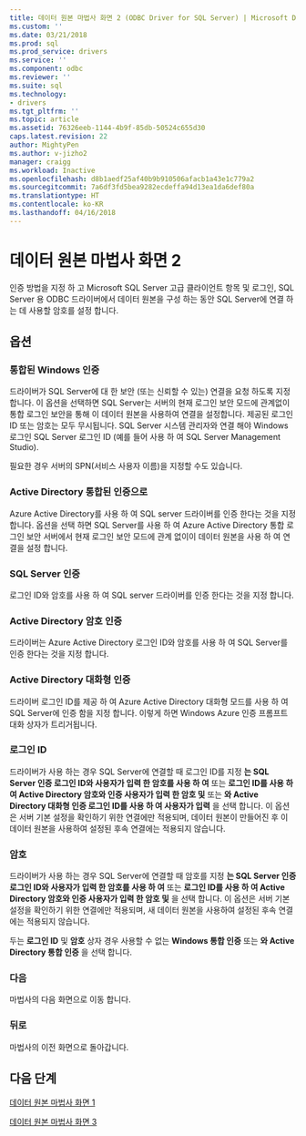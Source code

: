 ```yaml
---
title: 데이터 원본 마법사 화면 2 (ODBC Driver for SQL Server) | Microsoft Docs
ms.custom: ''
ms.date: 03/21/2018
ms.prod: sql
ms.prod_service: drivers
ms.service: ''
ms.component: odbc
ms.reviewer: ''
ms.suite: sql
ms.technology:
- drivers
ms.tgt_pltfrm: ''
ms.topic: article
ms.assetid: 76326eeb-1144-4b9f-85db-50524c655d30
caps.latest.revision: 22
author: MightyPen
ms.author: v-jizho2
manager: craigg
ms.workload: Inactive
ms.openlocfilehash: d8b1aedf25af40b9b910506afacb1a43e1c779a2
ms.sourcegitcommit: 7a6df3fd5bea9282ecdeffa94d13ea1da6def80a
ms.translationtype: HT
ms.contentlocale: ko-KR
ms.lasthandoff: 04/16/2018
---
```

# <a name="data-source-wizard-screen-2"></a>데이터 원본 마법사 화면 2

인증 방법을 지정 하 고 Microsoft SQL Server 고급 클라이언트 항목 및 로그인, SQL Server 용 ODBC 드라이버에서 데이터 원본을 구성 하는 동안 SQL Server에 연결 하는 데 사용할 암호를 설정 합니다.

## <a name="options"></a>옵션

### <a name="with-integrated-windows-authentication"></a>통합된 Windows 인증

드라이버가 SQL Server에 대 한 보안 (또는 신뢰할 수 있는) 연결을 요청 하도록 지정 합니다. 이 옵션을 선택하면 SQL Server는 서버의 현재 로그인 보안 모드에 관계없이 통합 로그인 보안을 통해 이 데이터 원본을 사용하여 연결을 설정합니다. 제공된 로그인 ID 또는 암호는 모두 무시됩니다. SQL Server 시스템 관리자와 연결 해야 Windows 로그인 SQL Server 로그인 ID (예를 들어 사용 하 여 SQL Server Management Studio).

필요한 경우 서버의 SPN(서비스 사용자 이름)을 지정할 수도 있습니다.

### <a name="with-active-directory-integrated-authentication"></a>Active Directory 통합된 인증으로

Azure Active Directory를 사용 하 여 SQL server 드라이버를 인증 한다는 것을 지정 합니다. 옵션을 선택 하면 SQL Server를 사용 하 여 Azure Active Directory 통합 로그인 보안 서버에서 현재 로그인 보안 모드에 관계 없이이 데이터 원본을 사용 하 여 연결을 설정 합니다.

### <a name="with-sql-server-authentication"></a>SQL Server 인증

로그인 ID와 암호를 사용 하 여 SQL server 드라이버를 인증 한다는 것을 지정 합니다.

### <a name="with-active-directory-password-authentication"></a>Active Directory 암호 인증

드라이버는 Azure Active Directory 로그인 ID와 암호를 사용 하 여 SQL Server를 인증 한다는 것을 지정 합니다.

### <a name="with-active-directory-interactive-authentication"></a>Active Directory 대화형 인증

드라이버 로그인 ID를 제공 하 여 Azure Active Directory 대화형 모드를 사용 하 여 SQL Server에 인증 함을 지정 합니다. 이렇게 하면 Windows Azure 인증 프롬프트 대화 상자가 트리거됩니다.

### <a name="login-id"></a>로그인 ID

드라이버가 사용 하는 경우 SQL Server에 연결할 때 로그인 ID를 지정 **는 SQL Server 인증 로그인 ID와 사용자가 입력 한 암호를 사용 하 여** 또는 **로그인 ID를 사용 하 여 Active Directory 암호와 인증 사용자가 입력 한 암호 및** 또는 **와 Active Directory 대화형 인증 로그인 ID를 사용 하 여 사용자가 입력** 을 선택 합니다. 이 옵션은 서버 기본 설정을 확인하기 위한 연결에만 적용되며, 데이터 원본이 만들어진 후 이 데이터 원본을 사용하여 설정된 후속 연결에는 적용되지 않습니다.

### <a name="password"></a>암호

드라이버가 사용 하는 경우 SQL Server에 연결할 때 암호를 지정 **는 SQL Server 인증 로그인 ID와 사용자가 입력 한 암호를 사용 하 여** 또는 **로그인 ID를 사용 하 여 Active Directory 암호와 인증 사용자가 입력 한 암호 및** 을 선택 합니다. 이 옵션은 서버 기본 설정을 확인하기 위한 연결에만 적용되며, 새 데이터 원본을 사용하여 설정된 후속 연결에는 적용되지 않습니다.

두는 **로그인 ID** 및 **암호** 상자 경우 사용할 수 없는 **Windows 통합 인증** 또는 **와 Active Directory 통합 인증** 을 선택 합니다.

### <a name="next"></a>다음

마법사의 다음 화면으로 이동 합니다.

### <a name="back"></a>뒤로

마법사의 이전 화면으로 돌아갑니다.

## <a name="next-steps"></a>다음 단계

[데이터 원본 마법사 화면 1](../../../connect/odbc/windows/dsn-wizard-1.md)

[데이터 원본 마법사 화면 3](../../../connect/odbc/windows/dsn-wizard-3.md)

